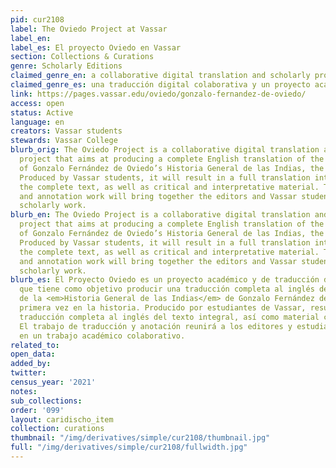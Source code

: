 ```yaml
---
pid: cur2108
label: The Oviedo Project at Vassar
label_en:
label_es: El proyecto Oviedo en Vassar
section: Collections & Curations
genre: Scholarly Editions
claimed_genre_en: a collaborative digital translation and scholarly project
claimed_genre_es: una traducción digital colaborativa y un proyecto académico
link: https://pages.vassar.edu/oviedo/gonzalo-fernandez-de-oviedo/
access: open
status: Active
language: en
creators: Vassar students
stewards: Vassar College
blurb_orig: The Oviedo Project is a collaborative digital translation and scholarly
  project that aims at producing a complete English translation of the complete text
  of Gonzalo Fernández de Oviedo’s Historia General de las Indias, the first ever.
  Produced by Vassar students, it will result in a full translation into English of
  the complete text, as well as critical and interpretative material. The translation
  and annotation work will bring together the editors and Vassar students in collaborative
  scholarly work.
blurb_en: The Oviedo Project is a collaborative digital translation and scholarly
  project that aims at producing a complete English translation of the complete text
  of Gonzalo Fernández de Oviedo’s Historia General de las Indias, the first ever.
  Produced by Vassar students, it will result in a full translation into English of
  the complete text, as well as critical and interpretative material. The translation
  and annotation work will bring together the editors and Vassar students in collaborative
  scholarly work.
blurb_es: El Proyecto Oviedo es un proyecto académico y de traducción digital colaborativa
  que tiene como objetivo producir una traducción completa al inglés del texto completo
  de la <em>Historia General de las Indias</em> de Gonzalo Fernández de Oviedo, por
  primera vez en la historia. Producido por estudiantes de Vassar, resultará en una
  traducción completa al inglés del texto integral, así como material crítico e interpretativo.
  El trabajo de traducción y anotación reunirá a los editores y estudiantes de Vassar
  en un trabajo académico colaborativo.
related_to:
open_data:
added_by:
twitter:
census_year: '2021'
notes:
sub_collections:
order: '099'
layout: caridischo_item
collection: curations
thumbnail: "/img/derivatives/simple/cur2108/thumbnail.jpg"
full: "/img/derivatives/simple/cur2108/fullwidth.jpg"
---
```

